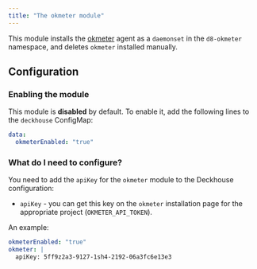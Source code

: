 ```yaml
---
title: "The okmeter module"
---
```


This module installs the [okmeter](http://okmeter.io) agent as a `daemonset` in the `d8-okmeter` namespace, and deletes `okmeter` installed manually.

Configuration
------------

### Enabling the module

This module is **disabled** by default. To enable it, add the following lines to the `deckhouse` ConfigMap:

```yaml
data:
  okmeterEnabled: "true"
```

### What do I need to configure?

You need to add the `apiKey` for the `okmeter` module to the Deckhouse configuration:

* `apiKey` - you can get this key on the `okmeter` installation page for the appropriate project  (`OKMETER_API_TOKEN`).

An example:

```yaml
okmeterEnabled: "true"
okmeter: |
  apiKey: 5ff9z2a3-9127-1sh4-2192-06a3fc6e13e3
```

